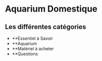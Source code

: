 # Aquarium Domestique
## Les différentes catégories
 * **Essentiel à Savoir
 * **Aquarium
 * **Matériel à acheter
 * **Questions
